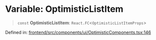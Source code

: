 # Variable: OptimisticListItem

> `const` **OptimisticListItem**: `React.FC`\<`OptimisticListItemProps`\>

Defined in: [frontend/src/components/ui/OptimisticComponents.tsx:146](https://github.com/lsendel/sass/blob/ca8b2b87627589617e0de57047e1f50d53e78078/frontend/src/components/ui/OptimisticComponents.tsx#L146)
